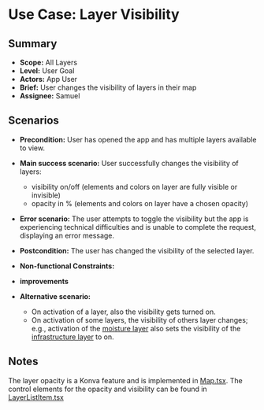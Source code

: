 # Use Case: Layer Visibility

## Summary

- **Scope:** All Layers
- **Level:** User Goal
- **Actors:** App User
- **Brief:** User changes the visibility of layers in their map
- **Assignee:** Samuel

## Scenarios

- **Precondition:**
  User has opened the app and has multiple layers available to view.
- **Main success scenario:**
  User successfully changes the visibility of layers:
  - visibility on/off (elements and colors on layer are fully visible or invisible)
  - opacity in % (elements and colors on layer have a chosen opacity)
- **Error scenario:**
  The user attempts to toggle the visibility but the app is experiencing technical difficulties and is unable to complete the request, displaying an error message.
- **Postcondition:**
  The user has changed the visibility of the selected layer.
- **Non-functional Constraints:**

- **improvements**
- **Alternative scenario:**
  - On activation of a layer, also the visibility gets turned on.
  - On activation of some layers, the visibility of others layer changes; e.g.,
    activation of the [moisture layer](../assigned/hydrology_layer.md) also sets the visibility of the [infrastructure layer](../draft/infrastructure_layer.md) to on.

## Notes

The layer opacity is a Konva feature and is implemented in [Map.tsx](https://github.com/ElektraInitiative/PermaplanT/tree/master/frontend/src/features/map_planning/components/Map.tsx).
The control elements for the opacity and visibility can be found in [LayerListItem.tsx](https://github.com/ElektraInitiative/PermaplanT/tree/master/frontend/src/features/map_planning/components/toolbar/LayerListItem.tsx)
